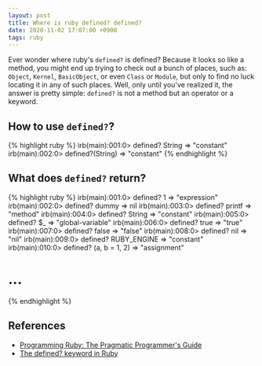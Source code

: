```yaml
---
layout: post
title: Where is ruby defined? defined?
date: 2020-11-02 17:07:00 +0900
tags: ruby
---
```


Ever wonder where ruby's `defined?` is defined? Because it looks so like a method, you might end up trying to check out a bunch of places, such as: `Object`, `Kernel`, `BasicObject`, or even `Class` or `Module`, but only to find no luck locating it in any of such places. Well, only until you've realized it, the answer is pretty simple: `defined?` is not a method but an operator or a keyword.

## How to use `defined?`?
{% highlight ruby %}
irb(main):001:0> defined? String
=> "constant"
irb(main):002:0> defined?(String)
=> "constant"
{% endhighlight %}

## What does `defined?` return?
{% highlight ruby %}
irb(main):001:0> defined? 1
=> "expression"
irb(main):002:0> defined? dummy
=> nil
irb(main):003:0> defined? printf
=> "method"
irb(main):004:0> defined? String
=> "constant"
irb(main):005:0> defined? $_
=> "global-variable"
irb(main):006:0> defined? true
=> "true"
irb(main):007:0> defined? false
=> "false"
irb(main):008:0> defined? nil
=> "nil"
irb(main):009:0> defined? RUBY_ENGINE
=> "constant"
irb(main):010:0> defined? (a, b = 1, 2)
=> "assignment"
# ...
{% endhighlight %}

## References
- [Programming Ruby: The Pragmatic Programmer's Guide](http://ruby-doc.com/docs/ProgrammingRuby/html/tut_expressions.html#UG)
- [The defined? keyword in Ruby](https://medium.com/rubycademy/the-defined-keyword-in-ruby-b7a5a5a48e1e)
